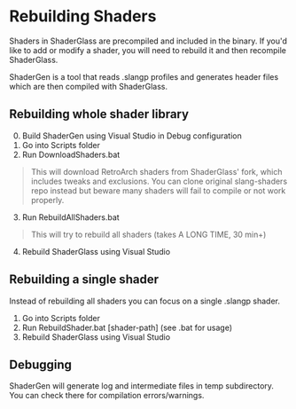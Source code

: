 # Rebuilding Shaders

Shaders in ShaderGlass are precompiled and included in the binary. If you'd like to add
or modify a shader, you will need to rebuild it and then recompile ShaderGlass.

ShaderGen is a tool that reads .slangp profiles and generates header files
which are then compiled with ShaderGlass.

## Rebuilding whole shader library

0. Build ShaderGen using Visual Studio in Debug configuration
1. Go into Scripts folder
2. Run DownloadShaders.bat

> This will download RetroArch shaders from ShaderGlass' fork, which includes
tweaks and exclusions. You can clone original slang-shaders repo instead
but beware many shaders will fail to compile or not work properly.

3. Run RebuildAllShaders.bat
> This will try to rebuild all shaders (takes A LONG TIME, 30 min+)

4. Rebuild ShaderGlass using Visual Studio

## Rebuilding a single shader

Instead of rebuilding all shaders you can focus on a single .slangp shader.

1. Go into Scripts folder
2. Run RebuildShader.bat [shader-path] (see .bat for usage)
3. Rebuild ShaderGlass using Visual Studio

## Debugging

ShaderGen will generate log and intermediate files in temp subdirectory.
You can check there for compilation errors/warnings.
